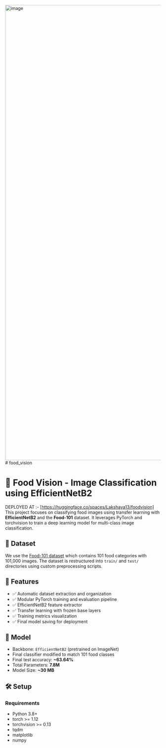 <img width="1470" alt="image" src="https://github.com/user-attachments/assets/26456339-f46d-4f79-a00b-8a2a5a14afa4" /># food_vision

# 🍕 Food Vision - Image Classification using EfficientNetB2
DEPLOYED AT :- [https://huggingface.co/spaces/Lakshaya13/foodvision]
This project focuses on classifying food images using transfer learning with **EfficientNetB2** and the **Food-101** dataset. It leverages PyTorch and torchvision to train a deep learning model for multi-class image classification.

## 📁 Dataset

We use the [Food-101 dataset](https://data.vision.ee.ethz.ch/cvl/datasets_extra/food-101/) which contains 101 food categories with 101,000 images. The dataset is restructured into `train/` and `test/` directories using custom preprocessing scripts.


## 🚀 Features

- ✅ Automatic dataset extraction and organization
- ✅ Modular PyTorch training and evaluation pipeline
- ✅ EfficientNetB2 feature extractor
- ✅ Transfer learning with frozen base layers
- ✅ Training metrics visualization
- ✅ Final model saving for deployment

## 🧠 Model

- Backbone: `EfficientNetB2` (pretrained on ImageNet)
- Final classifier modified to match 101 food classes
- Final test accuracy: **~63.64%**
- Total Parameters: **7.8M**
- Model Size: **~30 MB**

## 🛠️ Setup

### Requirements

- Python 3.8+
- torch >= 1.12
- torchvision >= 0.13
- tqdm
- matplotlib
- numpy


